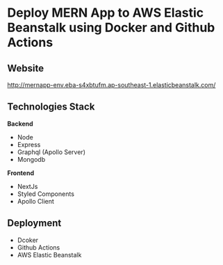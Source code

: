 # Deploy MERN App to AWS Elastic Beanstalk using Docker and Github Actions

## Website
http://mernapp-env.eba-s4xbtufm.ap-southeast-1.elasticbeanstalk.com/

## Technologies Stack

**Backend**
- Node
- Express
- Graphql (Apollo Server)
- Mongodb

**Frontend**
- NextJs
- Styled Components
- Apollo Client

## Deployment
- Dcoker
- Github Actions
- AWS Elastic Beanstalk
